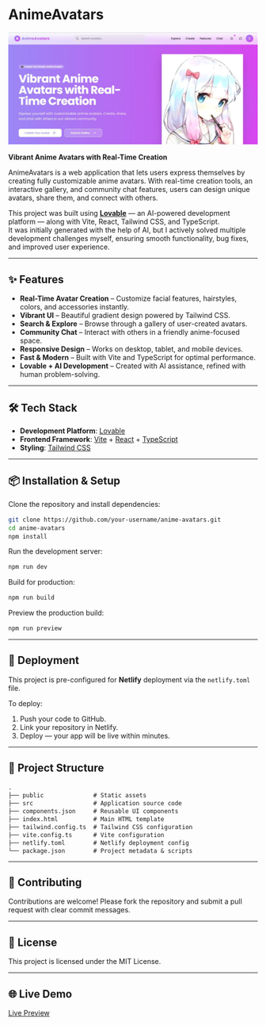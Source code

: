 # AnimeAvatars

![AnimeAvatars Hero](hero-section.png)

**Vibrant Anime Avatars with Real-Time Creation**

AnimeAvatars is a web application that lets users express themselves by creating fully customizable anime avatars. With real-time creation tools, an interactive gallery, and community chat features, users can design unique avatars, share them, and connect with others.

This project was built using **[Lovable](https://lovable.dev/)** — an AI-powered development platform — along with Vite, React, Tailwind CSS, and TypeScript.  
It was initially generated with the help of AI, but I actively solved multiple development challenges myself, ensuring smooth functionality, bug fixes, and improved user experience.

---

## ✨ Features

- **Real-Time Avatar Creation** – Customize facial features, hairstyles, colors, and accessories instantly.
- **Vibrant UI** – Beautiful gradient design powered by Tailwind CSS.
- **Search & Explore** – Browse through a gallery of user-created avatars.
- **Community Chat** – Interact with others in a friendly anime-focused space.
- **Responsive Design** – Works on desktop, tablet, and mobile devices.
- **Fast & Modern** – Built with Vite and TypeScript for optimal performance.
- **Lovable + AI Development** – Created with AI assistance, refined with human problem-solving.

---

## 🛠 Tech Stack

- **Development Platform**: [Lovable](https://lovable.dev/)
- **Frontend Framework**: [Vite](https://vitejs.dev/) + [React](https://react.dev/) + [TypeScript](https://www.typescriptlang.org/)
- **Styling**: [Tailwind CSS](https://tailwindcss.com/)

---

## 📦 Installation & Setup

Clone the repository and install dependencies:

```bash
git clone https://github.com/your-username/anime-avatars.git
cd anime-avatars
npm install
````

Run the development server:

```bash
npm run dev
```

Build for production:

```bash
npm run build
```

Preview the production build:

```bash
npm run preview
```

---

## 🚀 Deployment

This project is pre-configured for **Netlify** deployment via the `netlify.toml` file.

To deploy:

1. Push your code to GitHub.
2. Link your repository in Netlify.
3. Deploy — your app will be live within minutes.

---

## 📂 Project Structure

```
.
├── public              # Static assets
├── src                 # Application source code
├── components.json     # Reusable UI components
├── index.html          # Main HTML template
├── tailwind.config.ts  # Tailwind CSS configuration
├── vite.config.ts      # Vite configuration
├── netlify.toml        # Netlify deployment config
└── package.json        # Project metadata & scripts
```

---

## 🤝 Contributing

Contributions are welcome!
Please fork the repository and submit a pull request with clear commit messages.

---

## 📄 License

This project is licensed under the MIT License.

---

## 🌐 Live Demo

[Live Preview](https://preview--vibrant-anime-avatars.lovable.app/)

